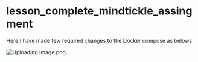# lesson_complete_mindtickle_assingment

Here I have made few required changes to the Docker compose as belows

![Uploading image.png…]()
